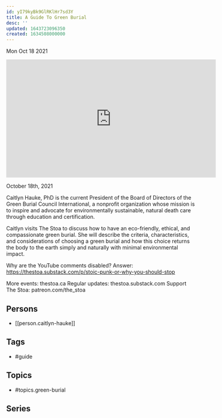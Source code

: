 ```yaml
---
id: yI79kyBk9GlRKlHr7sd3Y
title: A Guide To Green Burial
desc: ''
updated: 1643723096350
created: 1634508000000
---
```





Mon Oct 18 2021

<iframe width="560" height="315" src="https://www.youtube.com/embed/o34iLLZSECs" title="A Guide To Green Burial w/ Caitlyn Hauke" frameborder="0" allow="accelerometer; autoplay; clipboard-write; encrypted-media; gyroscope; picture-in-picture" allowfullscreen ></iframe>

October 18th, 2021

Caitlyn Hauke, PhD is the current President of the Board of Directors of the Green Burial Council International, a nonprofit organization whose mission is to inspire and advocate for environmentally sustainable, natural death care through education and certification. 

Caitlyn visits The Stoa to discuss how to have an eco-friendly, ethical, and compassionate green burial. She will describe the criteria, characteristics, and considerations of choosing a green burial and how this choice returns the body to the earth simply and naturally with minimal environmental impact.

Why are the YouTube comments disabled? Answer: https://thestoa.substack.com/p/stoic-punk-or-why-you-should-stop

More events: thestoa.ca
Regular updates: thestoa.substack.com
Support The Stoa: patreon.com/the_stoa

## Persons

- [[person.caitlyn-hauke]]

## Tags

- #guide

## Topics

- #topics.green-burial

## Series



